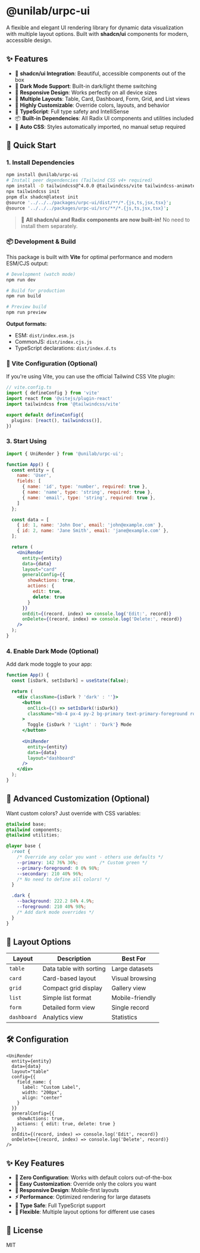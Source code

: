 # @unilab/urpc-ui

A flexible and elegant UI rendering library for dynamic data visualization with multiple layout options. Built with **shadcn/ui** components for modern, accessible design.

## ✨ Features

- 🎨 **shadcn/ui Integration**: Beautiful, accessible components out of the box
- 🌙 **Dark Mode Support**: Built-in dark/light theme switching
- 📱 **Responsive Design**: Works perfectly on all device sizes
- 🎯 **Multiple Layouts**: Table, Card, Dashboard, Form, Grid, and List views
- 🔧 **Highly Customizable**: Override colors, layouts, and behavior
- 🚀 **TypeScript**: Full type safety and IntelliSense
- 📦 **Built-in Dependencies**: All Radix UI components and utilities included
- 🎨 **Auto CSS**: Styles automatically imported, no manual setup required

## 🚀 Quick Start

### 1. Install Dependencies

```bash
npm install @unilab/urpc-ui
# Install peer dependencies (Tailwind CSS v4+ required)
npm install -D tailwindcss@^4.0.0 @tailwindcss/vite tailwindcss-animate
npx tailwindcss init
pnpm dlx shadcn@latest init
@source '../../../packages/urpc-ui/dist/**/*.{js,ts,jsx,tsx}'; 
@source '../../../packages/urpc-ui/src/**/*.{js,ts,jsx,tsx}';
```

> 🎉 **All shadcn/ui and Radix components are now built-in!** No need to install them separately.

### 📦 Development & Build

This package is built with **Vite** for optimal performance and modern ESM/CJS output:

```bash
# Development (watch mode)
npm run dev

# Build for production
npm run build

# Preview build
npm run preview
```

**Output formats:**
- ESM: `dist/index.esm.js`
- CommonJS: `dist/index.cjs.js`
- TypeScript declarations: `dist/index.d.ts`

### 🔧 Vite Configuration (Optional)

If you're using Vite, you can use the official Tailwind CSS Vite plugin:

```typescript
// vite.config.ts
import { defineConfig } from 'vite'
import react from '@vitejs/plugin-react'
import tailwindcss from '@tailwindcss/vite'

export default defineConfig({
  plugins: [react(), tailwindcss()],
})
```

### 3. Start Using

```jsx
import { UniRender } from '@unilab/urpc-ui';

function App() {
  const entity = {
    name: 'User',
    fields: [
      { name: 'id', type: 'number', required: true },
      { name: 'name', type: 'string', required: true },
      { name: 'email', type: 'string', required: true },
    ]
  };

  const data = [
    { id: 1, name: 'John Doe', email: 'john@example.com' },
    { id: 2, name: 'Jane Smith', email: 'jane@example.com' },
  ];

  return (
    <UniRender
      entity={entity}
      data={data}
      layout="card"
      generalConfig={{
        showActions: true,
        actions: {
          edit: true,
          delete: true
        }
      }}
      onEdit={(record, index) => console.log('Edit:', record)}
      onDelete={(record, index) => console.log('Delete:', record)}
    />
  );
}
```

### 4. Enable Dark Mode (Optional)

Add dark mode toggle to your app:

```jsx
function App() {
  const [isDark, setIsDark] = useState(false);

  return (
    <div className={isDark ? 'dark' : ''}>
      <button 
        onClick={() => setIsDark(!isDark)}
        className="mb-4 px-4 py-2 bg-primary text-primary-foreground rounded-lg"
      >
        Toggle {isDark ? 'Light' : 'Dark'} Mode
      </button>
      
      <UniRender
        entity={entity}
        data={data}
        layout="dashboard"
      />
    </div>
  );
}
```

## 🎨 Advanced Customization (Optional)

Want custom colors? Just override with CSS variables:

```css
@tailwind base;
@tailwind components;
@tailwind utilities;

@layer base {
  :root {
    /* Override any color you want - others use defaults */
    --primary: 142 76% 36%;        /* Custom green */
    --primary-foreground: 0 0% 98%;
    --secondary: 210 40% 96%;
    /* No need to define all colors! */
  }

  .dark {
    --background: 222.2 84% 4.9%;
    --foreground: 210 40% 98%;
    /* Add dark mode overrides */
  }
}
```

## 📱 Layout Options

| Layout | Description | Best For |
|--------|-------------|----------|
| `table` | Data table with sorting | Large datasets |
| `card` | Card-based layout | Visual browsing |
| `grid` | Compact grid display | Gallery view |
| `list` | Simple list format | Mobile-friendly |
| `form` | Detailed form view | Single record |
| `dashboard` | Analytics view | Statistics |

## 🛠️ Configuration

```tsx
<UniRender
  entity={entity}
  data={data}
  layout="table"
  config={{
    field_name: {
      label: "Custom Label",
      width: "200px",
      align: "center"
    }
  }}
  generalConfig={{
    showActions: true,
    actions: { edit: true, delete: true }
  }}
  onEdit={(record, index) => console.log('Edit', record)}
  onDelete={(record, index) => console.log('Delete', record)}
/>
```

## ✨ Key Features

- **🚀 Zero Configuration**: Works with default colors out-of-the-box
- **🎨 Easy Customization**: Override only the colors you want
- **📱 Responsive Design**: Mobile-first layouts
- **⚡ Performance**: Optimized rendering for large datasets
- **🔧 Type Safe**: Full TypeScript support
- **🎯 Flexible**: Multiple layout options for different use cases

## 📄 License

MIT 